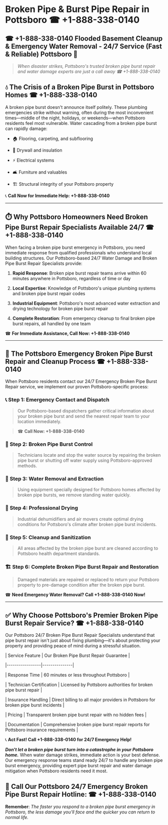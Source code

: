 # Broken Pipe & Burst Pipe Repair in Pottsboro ☎ +1-888-338-0140  
## ☎ +1-888-338-0140 Flooded Basement Cleanup & Emergency Water Removal - 24/7 Service (Fast & Reliable) Pottsboro 🚨  

> *When disaster strikes, Pottsboro's trusted broken pipe burst repair and water damage experts are just a call away ☎ +1-888-338-0140*  

## 💧 The Crisis of a Broken Pipe Burst in Pottsboro Homes ☎ +1-888-338-0140  

A broken pipe burst doesn't announce itself politely. These plumbing emergencies strike without warning, often during the most inconvenient times—middle of the night, holidays, or weekends—when Pottsboro residents feel most vulnerable. Water cascading from a broken pipe burst can rapidly damage:  

* 🏠 Flooring, carpeting, and subflooring  
* 🧱 Drywall and insulation  
* ⚡ Electrical systems  
* 🛋️ Furniture and valuables  
* 🏗️ Structural integrity of your Pottsboro property  

📞 **Call Now for Immediate Help: +1-888-338-0140**  

---  

## ⏱️ Why Pottsboro Homeowners Need Broken Pipe Burst Repair Specialists Available 24/7 ☎ +1-888-338-0140  

When facing a broken pipe burst emergency in Pottsboro, you need immediate response from qualified professionals who understand local building structures. Our Pottsboro-based 24/7 Water Damage and Broken Pipe Burst Repair Specialists provide:  

1. **Rapid Response**: Broken pipe burst repair teams arrive within 60 minutes anywhere in Pottsboro, regardless of time or day  
2. **Local Expertise**: Knowledge of Pottsboro's unique plumbing systems and broken pipe burst repair codes  
3. **Industrial Equipment**: Pottsboro's most advanced water extraction and drying technology for broken pipe burst repair  
4. **Complete Restoration**: From emergency cleanup to final broken pipe burst repairs, all handled by one team  

☎ **For Immediate Assistance, Call Now: +1-888-338-0140**  

---  

## 🔧 The Pottsboro Emergency Broken Pipe Burst Repair and Cleanup Process ☎ +1-888-338-0140  

When Pottsboro residents contact our 24/7 Emergency Broken Pipe Burst Repair service, we implement our proven Pottsboro-specific process:  

### 📞 Step 1: Emergency Contact and Dispatch  
> Our Pottsboro-based dispatchers gather critical information about your broken pipe burst and send the nearest repair team to your location immediately.  
> ☎ **Call Now: +1-888-338-0140**  

### 🚿 Step 2: Broken Pipe Burst Control  
> Technicians locate and stop the water source by repairing the broken pipe burst or shutting off water supply using Pottsboro-approved methods.  

### 🌊 Step 3: Water Removal and Extraction  
> Using equipment specially designed for Pottsboro homes affected by broken pipe bursts, we remove standing water quickly.  

### 💨 Step 4: Professional Drying  
> Industrial dehumidifiers and air movers create optimal drying conditions for Pottsboro's climate after broken pipe burst incidents.  

### 🧼 Step 5: Cleanup and Sanitization  
> All areas affected by the broken pipe burst are cleaned according to Pottsboro health department standards.  

### 🏗️ Step 6: Complete Broken Pipe Burst Repair and Restoration  
> Damaged materials are repaired or replaced to return your Pottsboro property to pre-damage condition after the broken pipe burst.  

☎ **Need Emergency Water Removal? Call +1-888-338-0140 Now!**  

---  

## ✅ Why Choose Pottsboro's Premier Broken Pipe Burst Repair Service? ☎ +1-888-338-0140  

Our Pottsboro 24/7 Broken Pipe Burst Repair Specialists understand that pipe burst repair isn't just about fixing plumbing—it's about protecting your property and providing peace of mind during a stressful situation.  

| Service Feature | Our Broken Pipe Burst Repair Guarantee |  
|-----------------|---------------|  
| Response Time | 60 minutes or less throughout Pottsboro |  
| Technician Certification | Licensed by Pottsboro authorities for broken pipe burst repair |  
| Insurance Handling | Direct billing to all major providers in Pottsboro for broken pipe burst incidents |  
| Pricing | Transparent broken pipe burst repair with no hidden fees |  
| Documentation | Comprehensive broken pipe burst repair reports for Pottsboro insurance requirements |  

📞 **Act Fast! Call +1-888-338-0140 for 24/7 Emergency Help!**  

***Don't let a broken pipe burst turn into a catastrophe in your Pottsboro home.*** When water damage strikes, immediate action is your best defense. Our emergency response teams stand ready 24/7 to handle any broken pipe burst emergency, providing expert pipe burst repair and water damage mitigation when Pottsboro residents need it most.  

## 📱 Call Our Pottsboro 24/7 Emergency Broken Pipe Burst Repair Hotline: ☎ +1-888-338-0140  

**Remember**: *The faster you respond to a broken pipe burst emergency in Pottsboro, the less damage you'll face and the quicker you can return to normal life.*